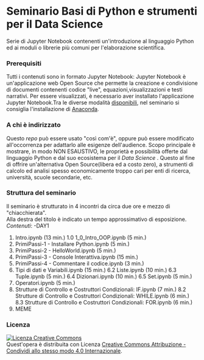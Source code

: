 # Seminario Basi di Python e strumenti per il Data Science
Serie di Jupyter Notebook contenenti un'introduzione al linguaggio Python ed ai moduli o librerie più comuni per l'elaborazione scientifica.
### Prerequisiti
Tutti i contenuti sono in formato Jupyter Notebook: Jupyter Notebook è un'applicazione web Open Source che permette la creazione e condivisione di documenti contenenti  codice "live", equazioni,visualizzazioni e testi narrativi. Per essere visualizzati, è necessario aver installato l'applicazione Jupyter Notebook.Tra le diverse modalità [disponibili](https://jupyterlab.readthedocs.io/en/stable/getting_started/installation.html), nel seminario si consiglia l'installazione di [Anaconda](https://www.anaconda.com/products/individual).

### A chi è indirizzato 
Questo _repo_ può essere usato "così com'è", oppure può essere modificato all'occorrenza per adattarlo alle esigenze dell'audience.
Scopo principale è mostrare, in modo NON ESAUSTIVO, le proprietà e possibilità offerte dal linguaggio Python e dal suo ecosistema per il _Data Science_ . Questo al fine di offrire un'alternativa Open Source(libera ed a costo zero), a strumenti di calcolo ed analisi spesso economicamente troppo cari per enti di ricerca, università, scuole secondarie, etc.

### Struttura del seminario
Il seminario è strutturato in 4 incontri da circa due ore e mezzo di "chiacchierata".  
Alla destra del titolo è indicato un tempo approssimativo di esposizione.
*Contenuti*:
-DAY1
  1.	Intro.ipynb  (13 min.)
    1.0 1_0_Intro_OOP.ipynb (5 min.)
  2.	PrimiPassi-1 - Installare Python.ipynb (5 min.)
  3.	PrimiPassi-2 - HelloWorld.ipynb  (5 min.)
  4.	PrimiPassi-3 - Console Interattiva.ipynb (15 min.)
  5.	PrimiPassi-4 - Commentare il codice.ipynb  (3 min.)
  6.	Tipi di dati e Variabili.ipynb (15 min.)
   6.2 Liste.ipynb (10 min.)
   6.3 Tuple.ipynb (5 min.)
   6.4 Dizionari.ipynb (10 min.)
   6.5 Set.ipynb (5 min.)
  7.	Operatori.ipynb  (5 min.)
  8.	Strutture di Controllo e Costruttori Condizionali: IF.ipynb  (7 min.)
   8.2 Strutture di Controllo e Costruttori Condizionali: WHILE.ipynb  (6 min.)
   8.3 Strutture di Controllo e Costruttori Condizionali: FOR.ipynb  (6 min.)
  9.	MEME

 
### Licenza
<a rel="license" href="http://creativecommons.org/licenses/by-sa/4.0/"><img alt="Licenza Creative Commons" style="border-width:0" src="https://i.creativecommons.org/l/by-sa/4.0/80x15.png" /></a><br />Quest'opera è distribuita con Licenza <a rel="license" href="http://creativecommons.org/licenses/by-sa/4.0/">Creative Commons Attribuzione - Condividi allo stesso modo 4.0 Internazionale</a>.
